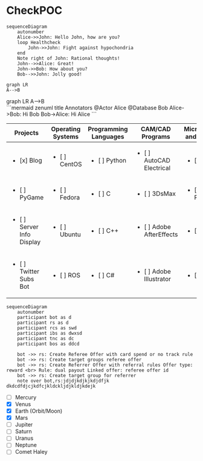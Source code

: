 # CheckPOC

```mermaid
sequenceDiagram
    autonumber
    Alice->>John: Hello John, how are you?
    loop Healthcheck
        John->>John: Fight against hypochondria
    end
    Note right of John: Rational thoughts!
    John-->>Alice: Great!
    John->>Bob: How about you?
    Bob-->>John: Jolly good!
```
<!DOCTYPE html>
<html lang="en">
   <head>
	 <script src="https://cdnjs.cloudflare.com/ajax/libs/mermaid/8.0.0/mermaid.min.js"></script>
    </head>
	 
<body>
 <pre><code class="language-mermaid">graph LR
A--&gt;B
</code></pre>

<div class="mermaid">graph LR
A--&gt;B
</div>
	
</body>
<script>
var config = {
    startOnLoad:true,
    theme: 'forest',
    flowchart:{
            useMaxWidth:false,
            htmlLabels:true
        }
};
mermaid.initialize(config);
window.mermaid.init(undefined, document.querySelectorAll('.language-mermaid'));
</script>

</html>
```mermaid
zenuml
    title Annotators
    @Actor Alice
    @Database Bob
    Alice->Bob: Hi Bob
    Bob->Alice: Hi Alice
```


| Projects | Operating Systems | Programming Languages   | CAM/CAD Programs | Microcontrollers and Processors | 
|---------------------------------- |---------------|---------------|----------------|-----------|
| <ul><li>[x] Blog </li></ul>       | <ul><li>[ ] CentOS</li></ul>        | <ul><li>[ ] Python </li></ul> | <ul><li>[ ] AutoCAD Electrical </li></ul> | <ul><li>[ ] Arduino </li></ul> |
| <ul><li>[ ] PyGame</li></ul>   | <ul><li>[ ] Fedora </li></ul>       | <ul><li>[ ] C</li></ul> | <ul><li>[ ] 3DsMax </li></ul> |<ul><li>[ ] Raspberry Pi </li></ul> |
| <ul><li>[ ] Server Info Display</li></ul>| <ul><li>[ ] Ubuntu</li></ul> | <ul><li>[ ] C++ </li></ul> | <ul><li>[ ] Adobe AfterEffects </li></ul> |<ul><li>[ ]  </li></ul> |
| <ul><li>[ ] Twitter Subs Bot </li></ul> | <ul><li>[ ] ROS </li></ul>    | <ul><li>[ ] C# </li></ul> | <ul><li>[ ] Adobe Illustrator </li></ul> |<ul><li>[ ]  </li></ul> |


```mermaid
sequenceDiagram
    autonumber
    participant bot as d
    participant rs as d
    participant rcs as swd
    participant ibs as dwxsd
    participant tnc as dc
    participant bos as ddcd
    
    bot ->> rs: Create Referee Offer with card spend or no track rule
    bot ->> rs: Create target groups referee offer
    bot ->> rs: Create Referrer Offer with referral rules Offer type: reward <br> Rule: dual payout Linked offer: referee offer id
    bot ->> rs: Create target group for referrer
    note over bot,rs:jdjdjkdjkjkdjdfjk dkdcdfdjcjkdfcjkldckljdjkldjkdejk
```



- [ ] Mercury
- [x] Venus
- [x] Earth (Orbit/Moon)
- [x] Mars
- [ ] Jupiter
- [ ] Saturn
- [ ] Uranus
- [ ] Neptune
- [ ] Comet Haley

